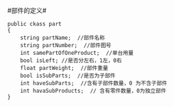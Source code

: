 #部件的定义#

    public ckass part
    {
        string partName;  //部件名称
        string partNumber;  //部件图号
        int samePartOfOneProduct;  //单台用量
        bool isLeft; //是否分左右，1左，0右
        float partWeight;  //部件重量
        bool isSubParts;  //是否为子部件
        int haveSubParts;  //含有子部件数量，0 为不含子部件
        int havaSubProducts;  // 含有零件数量，0为独立部件
    }